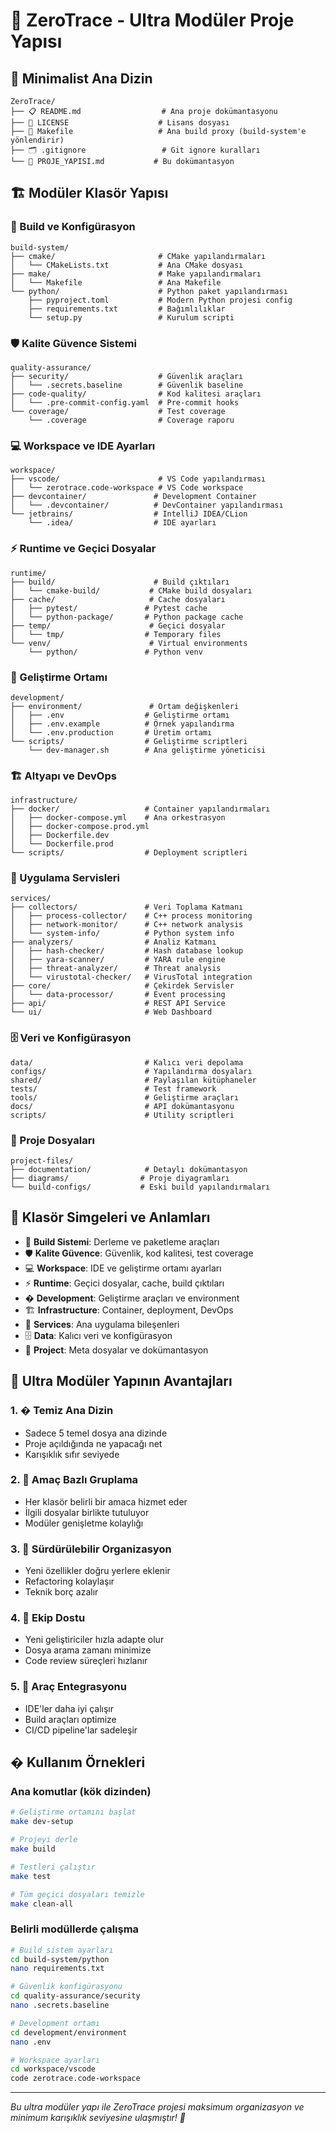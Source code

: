 # 📁 ZeroTrace - Ultra Modüler Proje Yapısı

## 🎯 Minimalist Ana Dizin

```
ZeroTrace/
├── 📋 README.md                  # Ana proje dokümantasyonu
├── 📄 LICENSE                    # Lisans dosyası  
├── 🔧 Makefile                   # Ana build proxy (build-system'e yönlendirir)
├── 🗂️ .gitignore                 # Git ignore kuralları
└── 📝 PROJE_YAPISI.md           # Bu dokümantasyon
```

## 🏗️ Modüler Klasör Yapısı

### 🔧 Build ve Konfigürasyon
```
build-system/
├── cmake/                       # CMake yapılandırmaları
│   └── CMakeLists.txt           # Ana CMake dosyası
├── make/                        # Make yapılandırmaları  
│   └── Makefile                 # Ana Makefile
└── python/                      # Python paket yapılandırması
    ├── pyproject.toml           # Modern Python projesi config
    ├── requirements.txt         # Bağımlılıklar
    └── setup.py                 # Kurulum scripti
```

### 🛡️ Kalite Güvence Sistemi
```
quality-assurance/
├── security/                    # Güvenlik araçları
│   └── .secrets.baseline        # Güvenlik baseline
├── code-quality/                # Kod kalitesi araçları
│   └── .pre-commit-config.yaml  # Pre-commit hooks
└── coverage/                    # Test coverage
    └── .coverage                # Coverage raporu
```

### 💻 Workspace ve IDE Ayarları
```
workspace/
├── vscode/                      # VS Code yapılandırması
│   └── zerotrace.code-workspace # VS Code workspace
├── devcontainer/               # Development Container
│   └── .devcontainer/          # DevContainer yapılandırması
└── jetbrains/                  # IntelliJ IDEA/CLion
    └── .idea/                  # IDE ayarları
```

### ⚡ Runtime ve Geçici Dosyalar
```
runtime/
├── build/                      # Build çıktıları
│   └── cmake-build/           # CMake build dosyaları
├── cache/                     # Cache dosyaları
│   ├── pytest/               # Pytest cache
│   └── python-package/       # Python package cache
├── temp/                      # Geçici dosyalar
│   └── tmp/                  # Temporary files
└── venv/                      # Virtual environments
    └── python/               # Python venv
```

### 🚀 Geliştirme Ortamı
```
development/
├── environment/               # Ortam değişkenleri
│   ├── .env                  # Geliştirme ortamı
│   ├── .env.example          # Örnek yapılandırma
│   └── .env.production       # Üretim ortamı
└── scripts/                  # Geliştirme scriptleri
    └── dev-manager.sh        # Ana geliştirme yöneticisi
```

### 🏗️ Altyapı ve DevOps
```
infrastructure/
├── docker/                   # Container yapılandırmaları
│   ├── docker-compose.yml    # Ana orkestrasyon
│   ├── docker-compose.prod.yml
│   ├── Dockerfile.dev
│   └── Dockerfile.prod
└── scripts/                  # Deployment scriptleri
```

### 🎯 Uygulama Servisleri
```
services/
├── collectors/               # Veri Toplama Katmanı
│   ├── process-collector/    # C++ process monitoring
│   ├── network-monitor/      # C++ network analysis
│   └── system-info/          # Python system info
├── analyzers/                # Analiz Katmanı
│   ├── hash-checker/         # Hash database lookup
│   ├── yara-scanner/         # YARA rule engine
│   ├── threat-analyzer/      # Threat analysis
│   └── virustotal-checker/   # VirusTotal integration
├── core/                     # Çekirdek Servisler
│   └── data-processor/       # Event processing
├── api/                      # REST API Service
└── ui/                       # Web Dashboard
```

### 🗄️ Veri ve Konfigürasyon
```
data/                         # Kalıcı veri depolama
configs/                      # Yapılandırma dosyaları
shared/                       # Paylaşılan kütüphaneler
tests/                        # Test framework
tools/                        # Geliştirme araçları
docs/                         # API dokümantasyonu
scripts/                      # Utility scriptleri
```

### 📝 Proje Dosyaları
```
project-files/
├── documentation/            # Detaylı dokümantasyon
├── diagrams/                # Proje diyagramları
└── build-configs/           # Eski build yapılandırmaları
```

## 🎨 Klasör Simgeleri ve Anlamları

- 🔧 **Build Sistemi**: Derleme ve paketleme araçları
- 🛡️ **Kalite Güvence**: Güvenlik, kod kalitesi, test coverage
- 💻 **Workspace**: IDE ve geliştirme ortamı ayarları
- ⚡ **Runtime**: Geçici dosyalar, cache, build çıktıları
- � **Development**: Geliştirme araçları ve environment
- 🏗️ **Infrastructure**: Container, deployment, DevOps
- 🎯 **Services**: Ana uygulama bileşenleri
- 🗄️ **Data**: Kalıcı veri ve konfigürasyon
- 📝 **Project**: Meta dosyalar ve dokümantasyon

## 🚀 Ultra Modüler Yapının Avantajları

### 1. � **Temiz Ana Dizin**
- Sadece 5 temel dosya ana dizinde
- Proje açıldığında ne yapacağı net
- Karışıklık sıfır seviyede

### 2. 🎯 **Amaç Bazlı Gruplama**
- Her klasör belirli bir amaca hizmet eder
- İlgili dosyalar birlikte tutuluyor
- Modüler genişletme kolaylığı

### 3. 🔄 **Sürdürülebilir Organizasyon**
- Yeni özellikler doğru yerlere eklenir
- Refactoring kolaylaşır
- Teknik borç azalır

### 4. 👥 **Ekip Dostu**
- Yeni geliştiriciler hızla adapte olur
- Dosya arama zamanı minimize
- Code review süreçleri hızlanır

### 5. 🔧 **Araç Entegrasyonu**
- IDE'ler daha iyi çalışır
- Build araçları optimize
- CI/CD pipeline'lar sadeleşir

## � Kullanım Örnekleri

### Ana komutlar (kök dizinden)
```bash
# Geliştirme ortamını başlat
make dev-setup

# Projeyi derle  
make build

# Testleri çalıştır
make test

# Tüm geçici dosyaları temizle
make clean-all
```

### Belirli modüllerde çalışma
```bash
# Build sistem ayarları
cd build-system/python
nano requirements.txt

# Güvenlik konfigürasyonu
cd quality-assurance/security  
nano .secrets.baseline

# Development ortamı
cd development/environment
nano .env

# Workspace ayarları
cd workspace/vscode
code zerotrace.code-workspace
```

---
*Bu ultra modüler yapı ile ZeroTrace projesi maksimum organizasyon ve minimum karışıklık seviyesine ulaşmıştır! 🎉*
